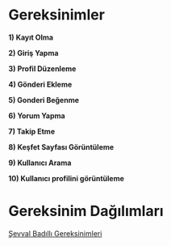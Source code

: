 # Gereksinimler

**1) Kayıt Olma**

**2) Giriş Yapma**

**3) Profil Düzenleme**

**4) Gönderi Ekleme**

**5) Gonderi Beğenme**

**6) Yorum Yapma**

**7) Takip Etme**

**8) Keşfet Sayfası Görüntüleme**

**9) Kullanıcı Arama**

**10) Kullanıcı profilini görüntüleme**

# Gereksinim Dağılımları

[Şevval Badıllı Gereksinimleri](SevvalGereksinimler.md)
